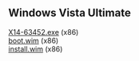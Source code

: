 ## Windows Vista Ultimate
[X14-63452.exe](https://web.archive.org/web/20120625232652/http://msft-dnl.digitalrivercontent.net/msoffice/pub/X14-63452/X14-63452.exe)  (x86) <br>
[boot.wim](https://web.archive.org/web/20120625232652/http://msft-dnl.digitalrivercontent.net/msvista/pub/msshus/vista32/boot.wim)  (x86) <br>
[install.wim](http://web.archive.org/web/20140402204637if_/http://msft-dnl.digitalrivercontent.net/msvista/pub/msshus/vista32/install.wim)  (x86) <br>